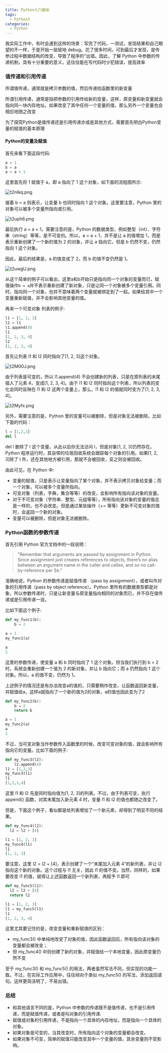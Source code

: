 ```yaml
---
title: Python入门基础
tags:
  - Python3
categories:
  - Python
---
```

我实际工作中，有时会遇到这样的场景：写完了代码，一测试，发现结果和自己期望的不一样，于是开始一层层地 debug。花了很多时间，可到最后才发现，是传参过程中数据结构的改变，导致了程序的“出错。因此，了解 Python 中参数的传递机制，具有十分重要的意义，这往往能在写代码时少犯错误，提高效率

### 值传递和引用传递

所谓值传递，通常就是拷贝参数的值，然后传递给函数里的新变量

所谓引用传递，通常是指把参数的引用传给新的变量，这样，原变量和新变量就会指向同一块内存地址。如果改变了其中任何一个变量的值，那么另外一个变量也会相应地随之改变

为了探究Python是值传递还是引用传递亦或是其他方式，需要首先明白Python变量的赋值的基本原理

#### Python的变量及赋值

首先来看下面这段代码:

```python
a = 1
b = a
a = a + 1
```

这里首先将 1 赋值于 a，即 a 指向了 1 这个对象，如下面的流程图所示:

![t2nIkq.png](https://s1.ax1x.com/2020/06/07/t2nIkq.png)

接着 b = a 则表示，让变量 b 也同时指向 1 这个对象。这里要注意，Python 里的对象可以被多个变量所指向或引用。

![t2uph6.png](https://s1.ax1x.com/2020/06/07/t2uph6.png)

最后执行 a = a + 1。需要注意的是，Python 的数据类型，例如整型（int）、字符串（string）等等，是不可变的。所以，a = a + 1，并不是让 a 的值增加 1，而是表示重新创建了一个新的值为 2 的对象，并让 a 指向它。但是 b 仍然不变，仍然指向 1 这个对象。

因此，最后的结果是，a 的值变成了 2，而 b 的值不变仍然是 1。

![t2uwgU.png](https://s1.ax1x.com/2020/06/07/t2uwgU.png)

从这个简单的例子可以看出，这里a和b开始只是指向同一个对象的变量而已，赋值操作`b = a`并不表示重新创建了新对象，只是让同一个对象被多个变量引用。同时，指向同一个对象，也并不意味着两个变量就被绑定到了一起。如果给其中一个变量重新赋值，并不会影响其他变量的值。

再来一个可变对象 列表的例子:

```python
l1 = [1, 2, 3]
l2 = l1
l1.append(4)
l1
[1, 2, 3, 4]
l2
[1, 2, 3, 4]
```

首先让列表 l1 和 l2 同时指向了[1, 2, 3]这个对象。

![t2M00J.png](https://s1.ax1x.com/2020/06/07/t2M00J.png)

由于列表是可变的，所以 l1.append(4) 不会创建新的列表，只是在原列表的末尾插入了元素 4，变成[1, 2, 3, 4]。由于 l1 和 l2 同时指向这个列表，所以列表的变化会同时反映在 l1 和 l2 这两个变量上，那么，l1 和 l2 的值就同时变为了[1, 2, 3, 4]。

![t2Myfx.png](https://s1.ax1x.com/2020/06/07/t2Myfx.png)

另外，需要注意的是，Python 里的变量可以被删除，但是对象无法被删除。比如下面的代码：

```python
l = [1,2,3]
del l
```

del l 删除了 l 这个变量，从此以后你无法访问 l，但是对象[1, 2, 3]仍然存在。Python 程序运行时，其自带的垃圾回收系统会跟踪每个对象的引用。如果[1, 2, 3]除了 l 外，还在其他地方被引用，那就不会被回收，反之则会被回收。

由此可见，在 Python 中:

- 变量的赋值，只是表示让变量指向了某个对象，并不表示拷贝对象给变量；而一个对象，可以被多个变量所指向。
- 可变对象（列表，字典，集合等等）的改变，会影响所有指向该对象的变量。
- 对于不可变对象（字符串、整型、元组等等），所有指向该对象的变量的值总是一样的，也不会改变。但是通过某些操作（+= 等等）更新不可变对象的值时，会返回一个新的对象。
- 变量可以被删除，但是对象无法被删除。

### Python函数的参数传递

首先引用 Python 官方文档中的一段说明：

>"Remember that arguments are passed by assignment in Python. Since assignment  just creates references to objects, there’s no alias between an  argument name in the caller and callee, and so no call-by-reference per Se.”

准确地说，Python 的参数传递是赋值传递 （pass by assignment），或者叫作对象的引用传递（pass by object reference）。Python 里所有的数据类型都是对象，所以参数传递时，只是让新变量与原变量指向相同的对象而已，并不存在值传递或是引用传递一说。

比如下面这个例子:

```python
def my_func1(b):
    b = 2

a = 1
my_func1(a)

a
1
```

这里的参数传递，使变量 a 和 b 同时指向了 1 这个对象。但当我们执行到 b = 2 时，系统会重新创建一个值为 2 的新对象，并让 b 指向它；而 a 仍然指向 1 这个对象。所以，a 的值不变，仍然为 1。

上述例子的情况还是有办法改变a的值的，只需要稍作改变，让函数返回新变量，并赋值给a，这样a就指向了一个新的值为2的对象，a的值也因此变为了2

```python
def my_func2(b):
    b = 2
    return b

a = 1
my_func2(a)
a
2
```

不过，当可变对象当作参数传入函数里的时候，改变可变对象的值，就会影响所有指向它的变量。比如下面的例子:

```python
def my_func3(l2):
    l2.append(4)
l1 = [1,2,3]
my_func3(l1)
l1
[1,2,3,4]
```

这里 l1 和 l2 先是同时指向值为[1, 2, 3]的列表。不过，由于列表可变，执行 append() 函数，对其末尾加入新元素 4 时，变量 l1 和 l2 的值也都随之改变了。

但是，下面这个例子，看似都是给列表增加了一个新元素，却得到了明显不同的结果。

```python
def my_func4(l2):
  l2 = l2 + [4]

l1 = [1, 2, 3]
my_func4(l1)
l1
[1, 2, 3]
```

要注意，这里 l2 = l2 + [4]，表示创建了一个“末尾加入元素 4“的新列表，并让 l2 指向这个新的对象。这个过程与 l1 无关，因此 l1 的值不变。当然，同样的，如果要改变 l1 的值，就得让上述函数返回一个新列表，再赋予 l1 即可

```python
def my_func5(l2):
  l2 = l2 + [4]
  return l2

l1 = [1, 2, 3]
l1 = my_func5(l1)
l1
[1, 2, 3, 4]
```

这里尤其要记住的是，改变变量和重新赋值的区别：

- my_func3() 中单纯地改变了对象的值，因此函数返回后，所有指向该对象的变量都会被改变；
- 但 my_func4() 中则创建了新的对象，并赋值给一个本地变量，因此原变量仍然不变

至于 my_func3() 和 my_func5() 的用法，两者虽然写法不同，但实现的功能一致。不过，在实际工作应用中，往往倾向于类似 my_func5() 的写法，添加返回语句。这样更简洁明了，不易出错。

### 总结

- 和其他语言不同的是，Python 中参数的传递既不是值传递，也不是引用传递，而是赋值传递，或者是叫对象的引用传递.
- 赋值或对象的引用传递，不是指向一个具体的内存地址，而是指向一个具体的对象。
- 如果对象是可变的，当其改变时，所有指向这个对象的变量都会改变。
- 如果对象不可变，简单的赋值只能改变其中一个变量的值，其余变量则不受影响。